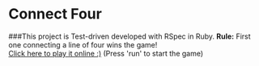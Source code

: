 # Connect Four
###This project is Test-driven developed with RSpec in Ruby.
<b>Rule:</b> First one connecting a line of four wins the game!<br>
[Click here to play it online :)](https://repl.it/CjAj/3) (Press 'run' to start the game)
